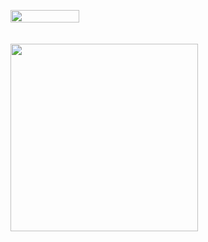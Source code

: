 <p align="left">
	&nbsp; &nbsp; &nbsp; &nbsp;
	<img src="https://komarev.com/ghpvc/?username=monolit&style=flat-square" width="110" height="20" ><br><br>
</p>
<p align="left">
	&nbsp; &nbsp; &nbsp; &nbsp;
	<img align="center" width="300" src="https://github-readme-stats.vercel.app/api?username=monolit&show_icons=true">	
</p>
